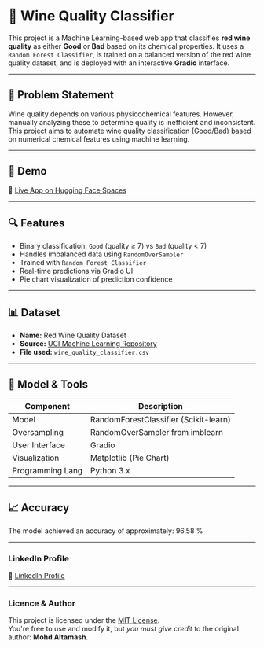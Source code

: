 # 🍷 Wine Quality Classifier

This project is a Machine Learning-based web app that classifies **red wine quality** as either **Good** or **Bad** based on its chemical properties. It uses a `Random Forest Classifier`, is trained on a balanced version of the red wine quality dataset, and is deployed with an interactive **Gradio** interface.

---

## 📌 Problem Statement

Wine quality depends on various physicochemical features. However, manually analyzing these to determine quality is inefficient and inconsistent. This project aims to automate wine quality classification (Good/Bad) based on numerical chemical features using machine learning.

---

## 🚀 Demo

🔗 [Live App on Hugging Face Spaces](#)  

---

## 🔍 Features

- Binary classification: `Good` (quality ≥ 7) vs `Bad` (quality < 7)
- Handles imbalanced data using `RandomOverSampler`
- Trained with `Random Forest Classifier`
- Real-time predictions via Gradio UI
- Pie chart visualization of prediction confidence

---

## 📊 Dataset

- **Name:** Red Wine Quality Dataset  
- **Source:** [UCI Machine Learning Repository](https://archive.ics.uci.edu/ml/datasets/Wine+Quality)  
- **File used:** `wine_quality_classifier.csv`

---

## 🧠 Model & Tools

| Component        | Description                            |
|------------------|----------------------------------------|
| Model            | RandomForestClassifier (Scikit-learn)  |
| Oversampling     | RandomOverSampler from imblearn        |
| User Interface   | Gradio                                 |
| Visualization    | Matplotlib (Pie Chart)                 |
| Programming Lang | Python 3.x                             |

---

## 📈 Accuracy

The model achieved an accuracy of approximately: 96.58 % 

---
  
### LinkedIn Profile

🔗 [LinkedIn Profile](https://www.linkedin.com/in/mohd-altamash-0997592a6?utm_source=share&utm_campaign=share_via&utm_content=profile&utm_medium=android_app)

---

### Licence & Author

This project is licensed under the [MIT License](LICENSE).  
You're free to use and modify it, but *you must give credit* to the original author: **Mohd Altamash**.

